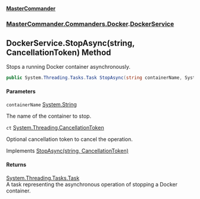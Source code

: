 #### [MasterCommander](MasterCommander.md 'MasterCommander')
### [MasterCommander.Commanders.Docker](MasterCommander.md#MasterCommander.Commanders.Docker 'MasterCommander.Commanders.Docker').[DockerService](DockerService.md 'MasterCommander.Commanders.Docker.DockerService')

## DockerService.StopAsync(string, CancellationToken) Method

Stops a running Docker container asynchronously.

```csharp
public System.Threading.Tasks.Task StopAsync(string containerName, System.Threading.CancellationToken ct=default(System.Threading.CancellationToken));
```
#### Parameters

<a name='MasterCommander.Commanders.Docker.DockerService.StopAsync(string,System.Threading.CancellationToken).containerName'></a>

`containerName` [System.String](https://docs.microsoft.com/en-us/dotnet/api/System.String 'System.String')

The name of the container to stop.

<a name='MasterCommander.Commanders.Docker.DockerService.StopAsync(string,System.Threading.CancellationToken).ct'></a>

`ct` [System.Threading.CancellationToken](https://docs.microsoft.com/en-us/dotnet/api/System.Threading.CancellationToken 'System.Threading.CancellationToken')

Optional cancellation token to cancel the operation.

Implements [StopAsync(string, CancellationToken)](IDockerService.StopAsync(string,CancellationToken).md 'MasterCommander.Commanders.Docker.IDockerService.StopAsync(string, System.Threading.CancellationToken)')

#### Returns
[System.Threading.Tasks.Task](https://docs.microsoft.com/en-us/dotnet/api/System.Threading.Tasks.Task 'System.Threading.Tasks.Task')  
A task representing the asynchronous operation of stopping a Docker container.